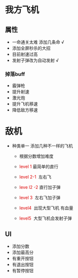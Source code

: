 # 我方飞机

## 属性

* 一命通关太难 添加几条命 		√
* 添加全屏秒杀的大招
* 目前射速过高
* 发射子弹改为自动发射        √

### 掉落buff

* 霰弹枪
* 提升射速
* 激光炮
* 提升飞机移速
* 降低敌方移速

# 敌机

* 种类单一 添加几种不一样的飞机

  * 根据分数增加难度

  * <font color=#DD0000>level 1 </font> 最简单的直行
  * <font color=#DD0000><font color=#DD0000>level 2-1 </font> </font>左右飞
  * <font color=#DD0000>leve l2 -2</font> 直行加子弹
  * <font color=#DD0000>level 3 </font> 左右飞加子弹
  * <font color=#DD0000>level4 </font> 出现大型飞机 有血量
  * <font color=#DD0000>level5 </font> 大型飞机会发射子弹

## UI

* 添加分数
* 添加最高分
* 有重开按钮
* 有退出按钮
* 有暂停按钮